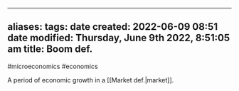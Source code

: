 
---
aliases: 
tags: 
date created: 2022-06-09 08:51
date modified: Thursday, June 9th 2022, 8:51:05 am
title: Boom def.
---

#microeconomics #economics

A period of economic growth in a [[Market def.|market]].